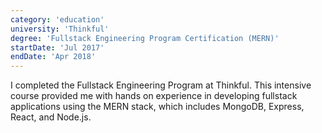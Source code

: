 ```yaml
---
category: 'education'
university: 'Thinkful'
degree: 'Fullstack Engineering Program Certification (MERN)'
startDate: 'Jul 2017'
endDate: 'Apr 2018'
---
```


I completed the Fullstack Engineering Program at Thinkful. This intensive course provided me with hands on experience in developing fullstack applications using the MERN stack, which includes MongoDB, Express, React, and Node.js.
